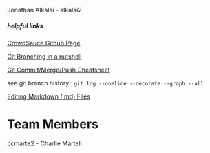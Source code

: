 Jonathan Alkalai - alkalai2


##### helpful links

[CrowdSauce Github Page](https://github.com/alkalai2/CrowdSauce)

[Git Branching in a nutshell](https://git-scm.com/book/en/v2/Git-Branching-Branches-in-a-Nutshell)

[Git Commit/Merge/Push Cheatsheet](http://ndpsoftware.com/git-cheatsheet.html)

see git branch history : `git log --oneline --decorate --graph --all`

[Editing Markdown (.md) Files](https://github.com/adam-p/markdown-here/wiki/Markdown-Cheatsheet#links)

# Team Members
ccmarte2 - Charlie Martell
